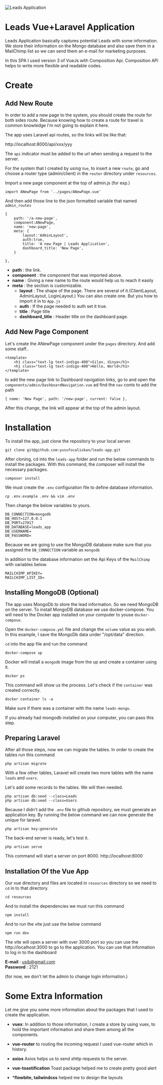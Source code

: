    ![Leads Application](public/screen-shot.png)


# Leads Vue+Laravel Application
Leads Application basically captures potential Leads with some information. We store their information on the Mongo database and also save them in a MailChimp list so we can send them an e-mail for marketing purposes.

In this SPA I used version 3 of VueJs with Composition Api. Composition APi helps to write more flexible and readable codes.

# Create

## Add New Route
In order to add a new page to the system, you should create the route for both sides route. Because knowing how to create a route for travel is common knowledge I'm not going to explain it here.

The app uses Laravel api routes, so the links will be like that:

http://localhost:8000/api/xxx/yyy

The `api` indicator must be added to the url when sending a request to the server.

For the system that I created by using `Vue`, to insert a new `route`, go and choose a router type (admin/client) in the `router` directory under `resources`.

Import a new page component at the top of admin.js (for exp.) 

    import ANewPage from '../pages/ANewPage.vue'

And then add those line to the json formatted variable that named `admin_routes`

    {
        path: '/a-new-page',
        component:ANewPage,
        name: 'new-page',
        meta: {
            layout:'AdminLayout',
            auth:true,
            title: 'A new Page | Leads Application',
            dashboard_title: 'New Page',
        }
        
    },
    
- **path** : the link.<br>
- **component** : the component that was imported above.<br>
- **name** : Giving a new name to the route would help us to reach it easily <br>
- **meta** : the section is customizable.<br>
     - **layout** : The shape of the page. There are several of it.(ClientLayout, AdminLayout, LoginLayout.) You can also create one. But you how to import it in to `App.js`<br> 
     - **auth** : If the page needed to auth set it true. <br> 
     - **title** : Page title <br>
     - **dashboard_title** : Header title on the dashboard page.

## Add New Page Component
Let's create the ANewPage component under the `pages` directory. And add some staff..
    
    <template>
        <h1 class="text-lg text-indigo-400">Silav, dinya</h1>
        <h1 class="text-lg text-indigo-400">Hello, World</h1>
    </template>

to add the new page link to Dashboard navigation links, go to and open the `components/admin/DashboardNavigation.vue` ad find the `nav` conts to add the path

    { name: 'New Page', path: '/new-page', current: false },

After this change, the link will appear at the top of the admin layout.

# Installation

To install the app, just clone the repository to your local server.

    git clone git@github.com:yusufocaliskan/leads-app.git

After cloning, cd into the `leads-app` folder and run the below commands to install the packages.  With this command, the composer will install the necessary packages.

    composer install

We must create the `.env` configuration file to define database information.

    cp .env.example .env && vim .env

Then change the below variables to yours.

    DB_CONNECTION=mongodb
    DB_HOST=127.0.0.1
    DB_PORT=27017
    DB_DATABASE=leads_app
    DB_USERNAME=
    DB_PASSWORD=

Because we are going to use the MongoDB database make sure that you assigned the `DB_CONNECTION` variable as `mongodb`

In addition to the database information set the Api Keys of the `MailChimp` with variables below.

    MAILCHIMP_APIKEY=
    MAILCHIMP_LIST_ID=

## Installing MongoDB (Optional)
The app uses MongoDb to store the lead information. So we need MongoDB on  the server. To install MongoDB database we use docker-compose. You will need to the Docker app installed on your computer to youse `docker-compose`.

Open the `docker-compose.yml` file and change the `volume` value as you wish. In this example, I save the MongoDb data under "/opt/data" direction.

`cd` into the app file and run the command

    docker-compose up

Docker will install a `mongodb` image from the up and create a container using it.
    
    docker ps

This command will show us the process. Let's check if the `container` was created correctly.

    docker container ls -a

Make sure if there was a container with the name `leads-mongo`.

If you already had mongodb installed on your computer, you can pass this step.

## Preparing Laravel
After all those steps, now we can migrate the tables. In order to create the tables run this command

    php artisan migrate

With a few other tables, Laravel will create two more tables with the name `leads` and `users`.

Let's add some records to the tables. We will then needed.

    php artisan db:seed --class=Leads
    php artisan db:seed --class=Users

Because I didn't add the `.env` file to github repository, we must generate an application key. By running the below command we can now generate the unique for laravel.

    php artisan key:generate

The back-end server is ready, let's test it.

    php artisan serve

This command will start a server on port 8000. http://localhost:8000

## Installation Of the Vue App
Our vue directory and files are located in `resources` directory so we need to `cd` in to that directory.

    cd resources

And to install the dependencies we must run this command

    npm install

And to run the vite just use the below command

    npm run dev

The vite will open a server with over 3000 port so you can use the http://localhost:3000 to go to the application. You can use that information to log in to the  dashboard

**E-mail** : usib@gmail.com <br>
**Password** : 2121

(for now, we don't let the admin to change login information.)


# Some Extra Information
Let me give you some more information about the packages that I used to create the application.

- **vuex**: 
In addition to those information, I create a store by using vuex, to hold the important information and share them among all the components.

- **vue-router** to routing the incoming request I used vue-router which in history.
  
- **axios** Axios helps us to send xhttp requests to the server.

- **vue-toastification** Toast package helped me to create pretty good alert

- ***flowbite, tailwindcss** helped me to design the layouts
  

